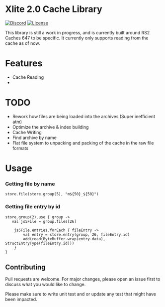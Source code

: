 # Xlite 2.0 Cache Library

[![Discord](https://img.shields.io/discord/212385463418355713?color=%237289DA&logo=Discord&logoColor=%237289DA)](https://discord.gg/3scgBkrfMG)
[![License](https://img.shields.io/github/license/xlite2/xlite)](#)

This library is still a work in progress, and is currently built around RS2 Caches 647 to be specific. 
It currently only supports reading from the cache as of now.

# Features
- Cache Reading
- 

# TODO
- Rework how files are being loaded into the archives (Super inefficient atm)
- Optimize the archive & index building
- Cache Writing
- Find archive by name
- Flat file system to unpacking and packing of the cache in the raw file formats

# Usage

### Getting file by name
```store.file(store.group(5), "m${50}_${50}")```

### Getting file entry by id
```
store.group(2).use { group ->
   val js5File = group.files[26]

    js5File.entries.forEach { fileEntry ->
        val entry = store.entry(group, 26, fileEntry.id)
        add(read(ByteBuffer.wrap(entry.data), StructEntryType(fileEntry.id)))
    }
}
```


## Contributing
Pull requests are welcome. For major changes, please open an issue first to discuss what you would like to change.

Please make sure to write unit test and or update any test that might have been impacted.
